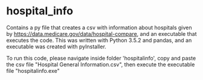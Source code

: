 # hospital_info
Contains a py file that creates a csv with information about hospitals given by https://data.medicare.gov/data/hospital-compare, and an executable that executes the code. 
This was written with Python 3.5.2 and pandas, and an executable was created with pyInstaller. 

To run this code, please navigate inside folder 'hospitalinfo', copy and paste the csv file "Hospital General Information.csv", then execute the executable file "hospitalinfo.exe"
